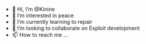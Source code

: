 - 👋 Hi, I’m @Kinine
- 👀 I’m interested in peace
- 🌱 I’m currently learning to repair
- 💞️ I’m looking to collaborate on Exploit development
- 📫 How to reach me ... </h1>

<!---
Kinine/Kinine is a ✨ special ✨ repository because its `README.md` (this file) appears on your GitHub profile.
You can click the Preview link to take a look at your changes.
--->
